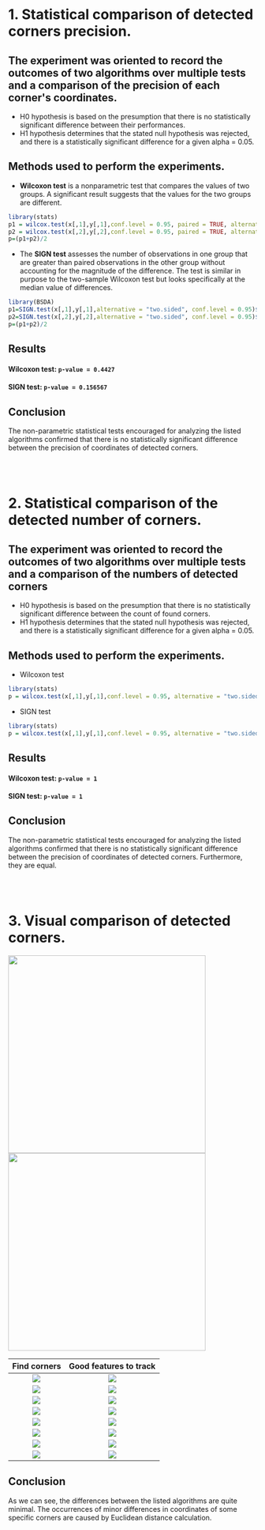  # 1. Statistical comparison of detected corners precision.


 ## The experiment was oriented to record the outcomes of two algorithms over multiple tests and a comparison of the precision of each corner's coordinates. 
 * H0 hypothesis is based on the presumption that there is no statistically significant difference between their performances.
 * H1 hypothesis determines that the stated null hypothesis was rejected, and there is a statistically significant difference for a given alpha = 0.05.

 ## Methods used to perform the experiments.
 * **Wilcoxon test** is a nonparametric test that compares the values of two groups. A significant result suggests that the values for the two groups are different. 
 ```r
 library(stats)
 p1 = wilcox.test(x[,1],y[,1],conf.level = 0.95, paired = TRUE, alternative = "two.sided")$p.value
 p2 = wilcox.test(x[,2],y[,2],conf.level = 0.95, paired = TRUE, alternative = "two.sided")$p.value
 p=(p1+p2)/2
 ```
 * The **SIGN test** assesses the number of observations in one group that are greater than paired observations in the other group without accounting for the magnitude of the difference. The test is similar in purpose to the two-sample Wilcoxon test but looks specifically at the median value of differences.
 ```r
 library(BSDA)
 p1=SIGN.test(x[,1],y[,1],alternative = "two.sided", conf.level = 0.95)$p.value
 p2=SIGN.test(x[,2],y[,2],alternative = "two.sided", conf.level = 0.95)$p.value
 p=(p1+p2)/2
 ```

 ## Results
 #### Wilcoxon test: `p-value = 0.4427`

 #### SIGN test: `p-value = 0.156567`

 ## Conclusion
 The non-parametric statistical tests encouraged for analyzing the listed algorithms confirmed that there is no statistically significant difference between the precision of coordinates of detected corners.


 <br/>
 <br/>


 # 2. Statistical comparison of the detected number of corners.

 ## The experiment was oriented to record the outcomes of two algorithms over multiple tests and a comparison of the numbers of detected corners
 * H0 hypothesis is based on the presumption that there is no statistically significant difference between the count of found corners.
 * H1 hypothesis determines that the stated null hypothesis was rejected, and there is a statistically significant difference for a given alpha = 0.05.

 ## Methods used to perform the experiments.
 * Wilcoxon test
 ```r
 library(stats)
 p = wilcox.test(x[,1],y[,1],conf.level = 0.95, alternative = "two.sided")$p.value
 ```
 * SIGN test
 ```r
 library(stats)
 p = wilcox.test(x[,1],y[,1],conf.level = 0.95, alternative = "two.sided")$p.value
 ```

 ## Results
 #### Wilcoxon test: `p-value = 1`

 #### SIGN test: `p-value = 1`

 ## Conclusion
 The non-parametric statistical tests encouraged for analyzing the listed algorithms confirmed that there is no statistically significant difference between the precision of coordinates of detected corners. Furthermore, they are equal.


<br/>
<br/>


# 3. Visual comparison of detected corners.
<p float="center">
  <img src="https://github.com/Coder-mano/Shi-Tomasi-Corner-Detector/blob/master/OtherExperiments/builtInImage.png" width="400" />
  <img src="https://github.com/Coder-mano/Shi-Tomasi-Corner-Detector/blob/master/OtherExperiments/assignmentImage.png" width="400" /> 
</p>

| Find corners | Good features to track |
| :----------: | :--------------------: |
| <img src="https://github.com/Coder-mano/Shi-Tomasi-Corner-Detector/blob/master/OtherExperiments/assignmentImage1.png"/> | <img src="https://github.com/Coder-mano/Shi-Tomasi-Corner-Detector/blob/master/OtherExperiments/builtInImage1.png"/> |
| <img src="https://github.com/Coder-mano/Shi-Tomasi-Corner-Detector/blob/master/OtherExperiments/assignmentImage2.png"/> | <img src="https://github.com/Coder-mano/Shi-Tomasi-Corner-Detector/blob/master/OtherExperiments/builtInImage2.png"/> |
| <img src="https://github.com/Coder-mano/Shi-Tomasi-Corner-Detector/blob/master/OtherExperiments/assignmentImage3.png"/> | <img src="https://github.com/Coder-mano/Shi-Tomasi-Corner-Detector/blob/master/OtherExperiments/builtInImage3.png"/> |
| <img src="https://github.com/Coder-mano/Shi-Tomasi-Corner-Detector/blob/master/OtherExperiments/assignmentImage4.png"/> | <img src="https://github.com/Coder-mano/Shi-Tomasi-Corner-Detector/blob/master/OtherExperiments/builtInImage4.png"/> |
| <img src="https://github.com/Coder-mano/Shi-Tomasi-Corner-Detector/blob/master/OtherExperiments/assignmentImage5.png"/> | <img src="https://github.com/Coder-mano/Shi-Tomasi-Corner-Detector/blob/master/OtherExperiments/builtInImage5.png"/> |
| <img src="https://github.com/Coder-mano/Shi-Tomasi-Corner-Detector/blob/master/OtherExperiments/assignmentImage6.png"/> | <img src="https://github.com/Coder-mano/Shi-Tomasi-Corner-Detector/blob/master/OtherExperiments/builtInImage6.png"/> |
| <img src="https://github.com/Coder-mano/Shi-Tomasi-Corner-Detector/blob/master/OtherExperiments/assignmentImage7.png"/> | <img src="https://github.com/Coder-mano/Shi-Tomasi-Corner-Detector/blob/master/OtherExperiments/builtInImage7.png"/> |
| <img src="https://github.com/Coder-mano/Shi-Tomasi-Corner-Detector/blob/master/OtherExperiments/assignmentImage8.png"/> | <img src="https://github.com/Coder-mano/Shi-Tomasi-Corner-Detector/blob/master/OtherExperiments/builtInImage8.png"/> |


## Conclusion
As we can see, the differences between the listed algorithms are quite minimal. The occurrences of minor differences in coordinates of some specific corners are caused by Euclidean distance calculation. 

